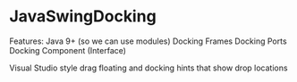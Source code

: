 # JavaSwingDocking

Features:
Java 9+ (so we can use modules)
Docking Frames
Docking Ports
Docking Component (Interface)

Visual Studio style drag floating and docking hints that show drop locations